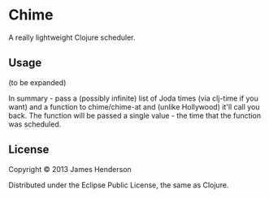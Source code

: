 # Chime

A really lightweight Clojure scheduler.

## Usage

(to be expanded)

In summary - pass a (possibly infinite) list of Joda times (via clj-time if you want) and a function to chime/chime-at and (unlike Hollywood) it'll call you back. The function will be passed a single value - the time that the function was scheduled.

## License

Copyright © 2013 James Henderson

Distributed under the Eclipse Public License, the same as Clojure.
